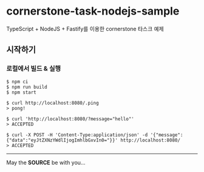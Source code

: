 cornerstone-task-nodejs-sample
=========================

TypeScript + NodeJS + Fastify를 이용한 cornerstone 타스크 예제

시작하기
--------

### 로컬에서 빌드 & 실행

```console
$ npm ci
$ npm run build
$ npm start
```

```console
$ curl http://localhost:8080/.ping
> pong!

$ curl 'http://localhost:8080/?message="hello"'
> ACCEPTED

$ curl -X POST -H 'Content-Type:application/json' -d '{"message":{"data":"eyJtZXNzYWdlIjogImhlbGxvIn0="}}' http://localhost:8080/
> ACCEPTED
```

---
May the **SOURCE** be with you...
